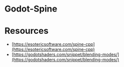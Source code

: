 # Godot-Spine

# Resources
- [https://esotericsoftware.com/spine-cpp](https://esotericsoftware.com/spine-cpp)
- [https://godotshaders.com/snippet/blending-modes/](https://godotshaders.com/snippet/blending-modes/)


